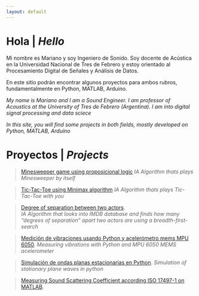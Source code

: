 ```yaml
---
layout: default
---
```

# Hola | _Hello_

Mi nombre es Mariano y soy Ingeniero de Sonido. Soy docente de Acústica en la Universidad Nacional de Tres de Febrero y estoy orientado al Procesamiento Digital de Señales y Análisis de Datos.

En este sitio podrán encontrar algunos proyectos para ambos rubros, fundamentalmente en Python, MATLAB, Arduino. 

_My name is Mariano and I am a Sound Engineer. I am professor of Acoustics at the University of Tres de Febrero (Argentina). I am into digital signal processing and data sciece_

_In this site, you will find some projects in both fields, mostly developed on Python, MATLAB, Arduino_

# Proyectos | _Projects_

>[Minesweeper game using  proposicional logic](http://marouxet.github.io/cs50-buscaminas)
>_IA Algorithm thats plays Minesweeper by itself_

>[Tic-Tac-Toe using Minimax algorithm](http://marouxet.github.io/cs50-tateti)
>_IA Algorithm thats plays Tic-Tac-Toe with you_

>[Degree of separation between two actors](http://marouxet.github.io/cs50-degree).   
>_IA Algorithm that looks into IMDB database and finds how many “degrees of separation” apart two actors are using a breadth-first-search_

>[Medición de vibraciones usando Python y acelerómetro mems MPU 6050](http://marouxet.github.io/vibPythonMPU).
>_Measuring vibrations with Python and MPU 6050 MEMS acelerometer_

>[Simulación de ondas planas estacionarias en Python](http://marouxet.github.io/estacionarias).
>_Simulation of stationary plane waves in python_

>[Measuring Sound Scattering Coefficient according ISO 17497-1 on MATLAB](http://marouxet.github.io/tesis).





